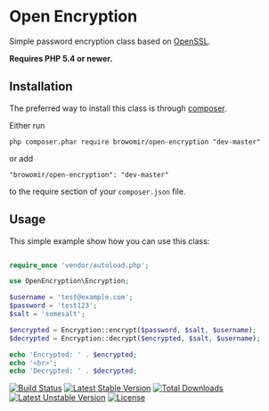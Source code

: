 Open Encryption
=========
Simple password encryption class based on [OpenSSL](http://php.net/manual/en/book.openssl.php).

**Requires PHP 5.4 or newer.**

Installation
------------

The preferred way to install this class is through [composer](http://getcomposer.org/download/).

Either run

```
php composer.phar require browomir/open-encryption "dev-master"
```

or add

```
"browomir/open-encryption": "dev-master"
```

to the require section of your `composer.json` file.


Usage
-----

This simple example show how you can use this class:

```php

require_once 'vendor/autoload.php';

use OpenEncryption\Encryption;

$username = 'test@example.com';
$password = 'test123';
$salt = 'somesalt';

$encrypted = Encryption::encrypt($password, $salt, $username);
$decrypted = Encryption::decrypt($encrypted, $salt, $username);

echo 'Encrypted: ' . $encrypted;
echo '<br>';
echo 'Decrypted: ' . $decrypted;

```

[![Build Status](https://travis-ci.org/Browomir/open-encryption.svg)](https://travis-ci.org/Browomir/open-encryption)
[![Latest Stable Version](https://poser.pugx.org/browomir/open-encryption/v/stable)](https://packagist.org/packages/browomir/open-encryption) 
[![Total Downloads](https://poser.pugx.org/browomir/open-encryption/downloads)](https://packagist.org/packages/browomir/open-encryption) 
[![Latest Unstable Version](https://poser.pugx.org/browomir/open-encryption/v/unstable)](https://packagist.org/packages/browomir/open-encryption) 
[![License](https://poser.pugx.org/browomir/open-encryption/license)](https://packagist.org/packages/browomir/open-encryption)